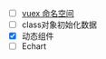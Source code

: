 - [ ] [vuex 命名空间](https://vuex.vuejs.org/zh/guide/modules.html)
- [ ] class对象初始化数据
- [x] 动态组件
- [ ] Echart